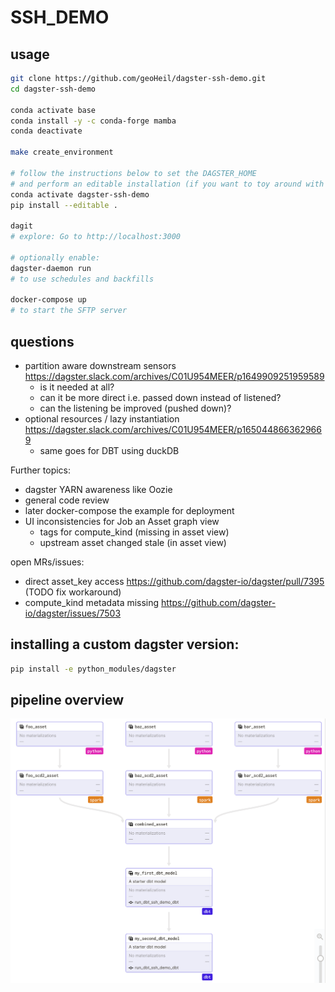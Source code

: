 # SSH_DEMO

## usage

```bash
git clone https://github.com/geoHeil/dagster-ssh-demo.git
cd dagster-ssh-demo

conda activate base
conda install -y -c conda-forge mamba
conda deactivate

make create_environment

# follow the instructions below to set the DAGSTER_HOME
# and perform an editable installation (if you want to toy around with this dummy pipeline)
conda activate dagster-ssh-demo
pip install --editable .

dagit
# explore: Go to http://localhost:3000

# optionally enable:
dagster-daemon run
# to use schedules and backfills

docker-compose up
# to start the SFTP server
```

## questions

- partition aware downstream sensors https://dagster.slack.com/archives/C01U954MEER/p1649909251959589
  - is it needed at all?
  - can it be more direct i.e. passed down instead of listened?
  - can the listening be improved (pushed down)?
- optional resources / lazy instantiation https://dagster.slack.com/archives/C01U954MEER/p1650448663629669
  - same goes for DBT using duckDB


Further topics:
- dagster YARN awareness like Oozie
- general code review
- later docker-compose the example for deployment
- UI inconsistencies for Job an Asset graph view
  - tags for compute_kind (missing in asset view)
  - upstream asset changed stale (in asset view)

open MRs/issues:
 - direct asset_key access https://github.com/dagster-io/dagster/pull/7395 (TODO fix workaround)
 - compute_kind metadata missing https://github.com/dagster-io/dagster/issues/7503


## installing a custom dagster version:

```bash
pip install -e python_modules/dagster
```

## pipeline overview

![pipeline overview](img/pipeline.png)